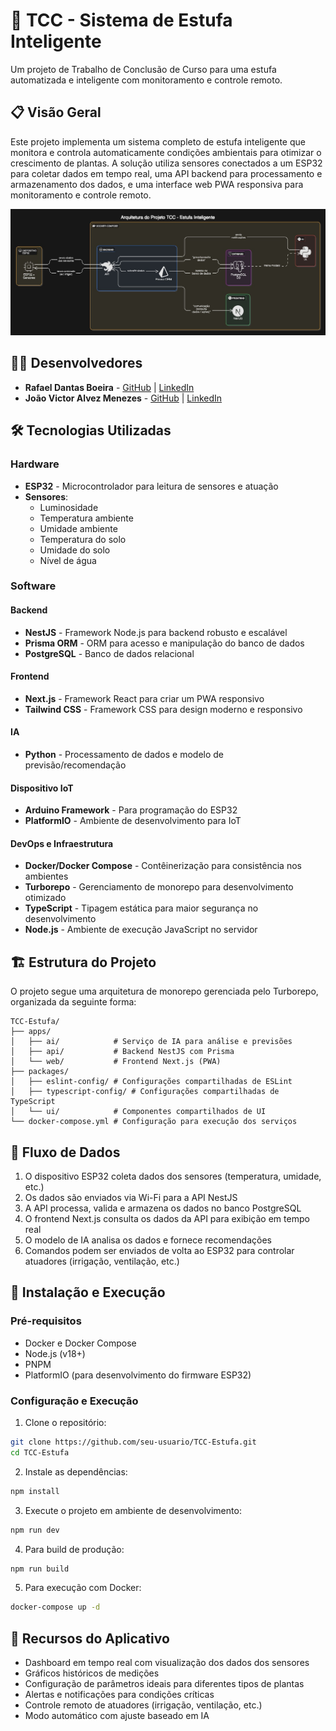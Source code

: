 # 🌱 TCC - Sistema de Estufa Inteligente

Um projeto de Trabalho de Conclusão de Curso para uma estufa automatizada e inteligente com monitoramento e controle remoto.

## 📋 Visão Geral

Este projeto implementa um sistema completo de estufa inteligente que monitora e controla automaticamente condições ambientais para otimizar o crescimento de plantas. A solução utiliza sensores conectados a um ESP32 para coletar dados em tempo real, uma API backend para processamento e armazenamento dos dados, e uma interface web PWA responsiva para monitoramento e controle remoto.

![Arquitetura do Projeto](/files/Arquitetura.png)

## 👨‍💻 Desenvolvedores

- **Rafael Dantas Boeira** - [GitHub](https://github.com/Danzokka) | [LinkedIn](URL_DO_SEU_LINKEDIN)
- **João Victor Alvez Menezes** - [GitHub](URL_DO_GITHUB_DO_JOAO) | [LinkedIn](URL_DO_LINKEDIN_DO_JOAO)

## 🛠️ Tecnologias Utilizadas

### Hardware
- **ESP32** - Microcontrolador para leitura de sensores e atuação
- **Sensores**:
  - Luminosidade
  - Temperatura ambiente
  - Umidade ambiente
  - Temperatura do solo
  - Umidade do solo
  - Nível de água

### Software

#### Backend
- **NestJS** - Framework Node.js para backend robusto e escalável
- **Prisma ORM** - ORM para acesso e manipulação do banco de dados
- **PostgreSQL** - Banco de dados relacional

#### Frontend
- **Next.js** - Framework React para criar um PWA responsivo
- **Tailwind CSS** - Framework CSS para design moderno e responsivo

#### IA
- **Python** - Processamento de dados e modelo de previsão/recomendação

#### Dispositivo IoT
- **Arduino Framework** - Para programação do ESP32
- **PlatformIO** - Ambiente de desenvolvimento para IoT

#### DevOps e Infraestrutura
- **Docker/Docker Compose** - Contêinerização para consistência nos ambientes
- **Turborepo** - Gerenciamento de monorepo para desenvolvimento otimizado
- **TypeScript** - Tipagem estática para maior segurança no desenvolvimento
- **Node.js** - Ambiente de execução JavaScript no servidor

## 🏗️ Estrutura do Projeto

O projeto segue uma arquitetura de monorepo gerenciada pelo Turborepo, organizada da seguinte forma:

```
TCC-Estufa/
├── apps/
│   ├── ai/            # Serviço de IA para análise e previsões
│   ├── api/           # Backend NestJS com Prisma
│   └── web/           # Frontend Next.js (PWA)
├── packages/
│   ├── eslint-config/ # Configurações compartilhadas de ESLint
│   ├── typescript-config/ # Configurações compartilhadas de TypeScript
│   └── ui/            # Componentes compartilhados de UI
└── docker-compose.yml # Configuração para execução dos serviços
```

## 🔄 Fluxo de Dados

1. O dispositivo ESP32 coleta dados dos sensores (temperatura, umidade, etc.)
2. Os dados são enviados via Wi-Fi para a API NestJS
3. A API processa, valida e armazena os dados no banco PostgreSQL
4. O frontend Next.js consulta os dados da API para exibição em tempo real
5. O modelo de IA analisa os dados e fornece recomendações
6. Comandos podem ser enviados de volta ao ESP32 para controlar atuadores (irrigação, ventilação, etc.)

## 🚀 Instalação e Execução

### Pré-requisitos
- Docker e Docker Compose
- Node.js (v18+)
- PNPM
- PlatformIO (para desenvolvimento do firmware ESP32)

### Configuração e Execução

1. Clone o repositório:
```bash
git clone https://github.com/seu-usuario/TCC-Estufa.git
cd TCC-Estufa
```

2. Instale as dependências:
```bash
npm install
```

3. Execute o projeto em ambiente de desenvolvimento:
```bash
npm run dev
```

4. Para build de produção:
```bash
npm run build
```

5. Para execução com Docker:
```bash
docker-compose up -d
```

## 📱 Recursos do Aplicativo

- Dashboard em tempo real com visualização dos dados dos sensores
- Gráficos históricos de medições
- Configuração de parâmetros ideais para diferentes tipos de plantas
- Alertas e notificações para condições críticas
- Controle remoto de atuadores (irrigação, ventilação, etc.)
- Modo automático com ajuste baseado em IA
